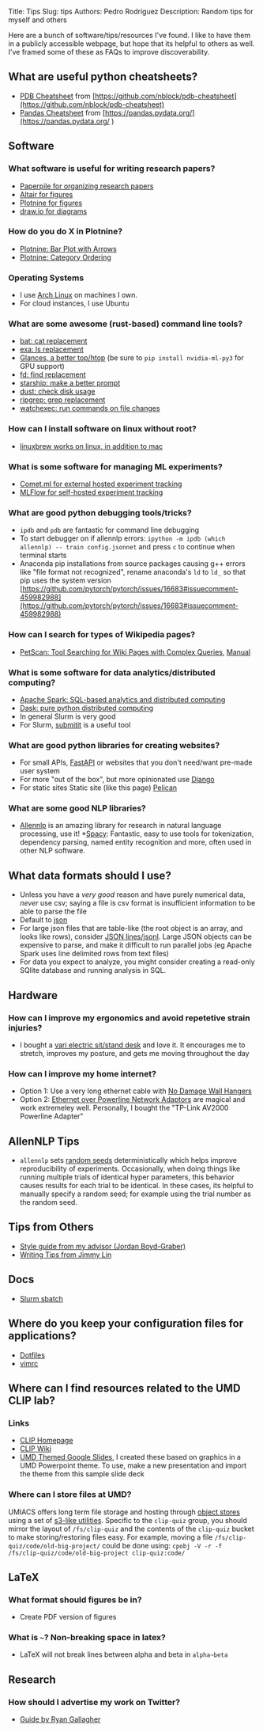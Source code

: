 Title: Tips
Slug: tips
Authors: Pedro Rodriguez
Description: Random tips for myself and others

Here are a bunch of software/tips/resources I've found. I like to have them in a publicly accessible webpage, but hope that its helpful to others as well. I've framed some of these as FAQs to improve discoverability.

## What are useful python cheatsheets?

* [PDB Cheatsheet](static/pdf/pdb-cheatsheet.pdf) from [https://github.com/nblock/pdb-cheatsheet](https://github.com/nblock/pdb-cheatsheet)
* [Pandas Cheatsheet](static/pdf/pandas-cheat-sheet.pdf) from [https://pandas.pydata.org/](https://pandas.pydata.org/
)


## Software

### What software is useful for writing research papers?
* [Paperpile for organizing research papers](https://paperpile.com/)
* [Altair for figures](https://altair-viz.github.io)
* [Plotnine for figures](https://plotnine.readthedocs.io)
* [draw.io for diagrams](https://draw.io)

### How do you do X in Plotnine?

* [Plotnine: Bar Plot with Arrows](https://colab.research.google.com/drive/1JrTGUftkNVK2RoZyHtAqoIbPPQGxaSj9?usp=sharing)
* [Plotnine: Category Ordering](https://colab.research.google.com/drive/1DBSclyy0USbi4SyANCFAL9ZzWKIyvqwO?usp=sharing)

### Operating Systems
* I use [Arch Linux](https://www.archlinux.org/) on machines I own.
* For cloud instances, I use Ubuntu

### What are some awesome (rust-based) command line tools?
* [bat: cat replacement](https://github.com/sharkdp/bat)
* [exa: ls replacement](https://the.exa.website/)
* [Glances, a better top/htop](https://nicolargo.github.io/glances/) (be sure to `pip install nvidia-ml-py3` for GPU support)
* [fd: find replacement](https://github.com/sharkdp/fd)
* [starship: make a better prompt](https://starship.rs/)
* [dust: check disk usage](https://github.com/bootandy/dust)
* [ripgrep: grep replacement](https://github.com/BurntSushi/ripgrep)
* [watchexec: run commands on file changes](https://github.com/watchexec/watchexec)

### How can I install software on linux without root?
* [linuxbrew works on linux, in addition to mac](https://docs.brew.sh/Homebrew-on-Linux)

### What is some software for managing ML experiments?
* [Comet.ml for external hosted experiment tracking](https://comet.ml)
* [MLFlow for self-hosted experiment tracking](https://mlflow.org/)

### What are good python debugging tools/tricks?

* `ipdb` and `pdb` are fantastic for command line debugging
* To start debugger on if allennlp errors: `ipython -m ipdb (which allennlp) -- train config.jsonnet` and press `c` to continue when terminal starts
* Anaconda pip installations from source packages causing g++ errors like "file format not recognized", rename anaconda's `ld` to `ld_` so that pip uses the system version [https://github.com/pytorch/pytorch/issues/16683#issuecomment-459982988](https://github.com/pytorch/pytorch/issues/16683#issuecomment-459982988)

### How can I search for types of Wikipedia pages?
* [PetScan: Tool Searching for Wiki Pages with Complex Queries](https://petscan.wmflabs.org/), [Manual](https://meta.wikimedia.org/wiki/PetScan/en)

### What is some software for data analytics/distributed computing?
* [Apache Spark: SQL-based analytics and distributed computing](https://spark.apache.org/)
* [Dask: pure python distributed computing](https://dask.org/)
* In general Slurm is very good
* For Slurm, [submitit](https://github.com/facebookincubator/submitit) is a useful tool

### What are good python libraries for creating websites?

* For small APIs, [FastAPI](fastapi.tiangolo.com/) or websites that you don't need/want pre-made user system
* For more "out of the box", but more opinionated use [Django](https://www.djangoproject.com/)
* For static sites Static site (like this page) [Pelican](https://docs.getpelican.com/en/stable/)

### What are some good NLP libraries?
* [Allennlp](https://github.com/allenai/allennlp) is an amazing library for research in natural language processing, use it!
*[Spacy](https://spacy.io/): Fantastic, easy to use tools for tokenization, dependency parsing, named entity recognition and more, often used in other NLP software.

## What data formats should I use?

* Unless you have a *very good* reason and have purely numerical data, *never* use csv; saying a file is csv format is insufficient information to be able to parse the file
* Default to [json](https://www.json.org/)
* For large json files that are table-like (the root object is an array, and looks like rows), consider [JSON lines/jsonl](http://jsonlines.org/). Large JSON objects can be expensive to parse, and make it difficult to run parallel jobs (eg Apache Spark uses line delimited rows from text files)
* For data you expect to analyze, you might consider creating a read-only SQlite database and running analysis in SQL.

## Hardware

### How can I improve my ergonomics and avoid repetetive strain injuries?

* I bought a [vari electric sit/stand desk](https://www.vari.com/electric-standing-desk-60x30/FD-ESD6030.html) and love it. It encourages me to stretch, improves my posture, and gets me moving throughout the day

### How can I improve my home internet?

* Option 1: Use a very long ethernet cable with [No Damage Wall Hangers](https://www.amazon.com/slp/no-damage-wall-hangers/6n75kefycjaf38m)
* Option 2: [Ethernet over Powerline Network Adaptors](https://www.amazon.com/Powerline-Computer-Network-Adapters/b?ie=UTF8&node=1194444) are magical and work extremeley well. Personally, I bought the "TP-Link AV2000 Powerline Adapter"

## AllenNLP Tips

* `allennlp` sets [random seeds](https://github.com/allenai/allennlp/blob/v0.9.0/allennlp/common/util.py#L177) deterministically which helps improve reproducibility of experiments. Occasionally, when doing things like running multiple trials of identical hyper parameters, this behavior causes results for each trial to be identical. In these cases, its helpful to manually specify a random seed; for example using the trial number as the random seed.

## Tips from Others
* [Style guide from my advisor (Jordan Boyd-Graber)](http://users.umiacs.umd.edu/~jbg/static/style.html)
* [Writing Tips from Jimmy Lin](https://github.com/lintool/guide/blob/master/writing-pet-peeves.md#polish)

## Docs

* [Slurm sbatch](https://slurm.schedmd.com/sbatch.html)

## Where do you keep your configuration files for applications?

* [Dotfiles](https://github.com/EntilZha/dotfiles)
* [vimrc](https://github.com/EntilZha/dotfiles/blob/master/vimrc)


## Where can I find resources related to the UMD CLIP lab?

### Links
* [CLIP Homepage](https://wiki.umiacs.umd.edu/clip/index.php/Main_Page)
* [CLIP Wiki](https://wiki.umiacs.umd.edu/clip/clipwiki/index.php)
* [UMD Themed Google Slides](https://docs.google.com/presentation/d/11bx0NTp_RpDTiLhj7u-kxJPT-LQGB0zhbvekslYUwns/edit?usp=sharing), I created these based on graphics in a UMD Powerpoint theme. To use, make a new presentation and import the theme from this sample slide deck

### Where can I store files at UMD?

UMIACS offers long term file storage and hosting through [object stores](https://obj.umiacs.umd.edu/obj/) using a set of [s3-like utilities](https://gitlab.umiacs.umd.edu/staff/umobj/tree/master).
Specific to the `clip-quiz` group, you should mirror the layout of `/fs/clip-quiz` and the contents of the `clip-quiz` bucket to make storing/restoring files easy.
For example, moving a file `/fs/clip-quiz/code/old-big-project/` could be done using: `cpobj -V -r -f /fs/clip-quiz/code/old-big-project clip-quiz:code/`

## LaTeX

### What format should figures be in?
* Create PDF version of figures

### What is `~`? Non-breaking space in latex?
* LaTeX will not break lines between alpha and beta in `alpha~beta`

## Research

### How should I advertise my work on Twitter?
* [Guide by Ryan Gallagher](https://twitter.com/ryanjgallag/status/1316409309694169088)


